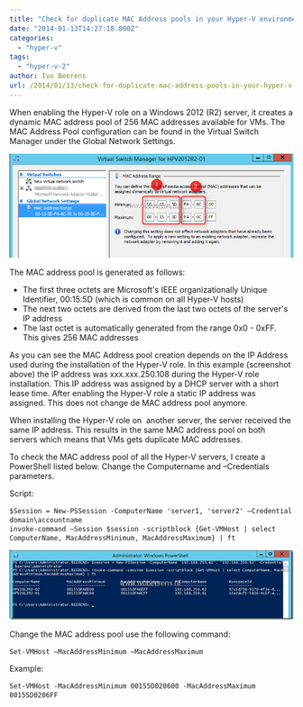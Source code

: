 ```yaml
---
title: "Check for duplicate MAC Address pools in your Hyper-V environment"
date: "2014-01-13T14:27:18.000Z"
categories: 
  - "hyper-v"
tags: 
  - "hyper-v-2"
author: Ivo Beerens
url: /2014/01/13/check-for-duplicate-mac-address-pools-in-your-hyper-v-environment/
---
```


When enabling the Hyper-V role on a Windows 2012 (R2) server, it creates a dynamic MAC address pool of 256 MAC addresses available for VMs. The MAC Address Pool configuration can be found in the Virtual Switch Manager under the Global Network Settings.

[![image[16]](images/image16_thumb.png "image[16]")](images/image16.png)

The MAC address pool is generated as follows:

- The first three octets are Microsoft's IEEE organizationally Unique Identifier, 00:15:5D (which is common on all Hyper-V hosts)
- The next two octets are derived from the last two octets of the server's IP address
- The last octet is automatically generated from the range 0x0 - 0xFF. This gives 256 MAC addresses

As you can see the MAC Address pool creation depends on the IP Address used during the installation of the Hyper-V role. In this example (screenshot above) the IP address was xxx.xxx.250.108 during the Hyper-V role installation. This IP address was assigned by a DHCP server with a short lease time. After enabling the Hyper-V role a static IP address was assigned. This does not change de MAC address pool anymore.

When installing the Hyper-V role on  another server, the server received the same IP address. This results in the same MAC address pool on both servers which means that VMs gets duplicate MAC addresses.

To check the MAC address pool of all the Hyper-V servers, I create a PowerShell listed below. Change the Computername and –Credentials parameters.

Script:

```
$Session = New-PSSession -ComputerName 'server1, 'server2' –Credential domain\accountname 
invoke-command –Session $session -scriptblock {Get-VMHost | select ComputerName, MacAddressMinimum, MacAddressMaximum} | ft
```

[![image](images/image_thumb.png "image")](images/image.png)

Change the MAC address pool use the following command:

```
Set-VMHost –MacAddressMinimum –MacAddressMaximum
```

Example:

``` 
Set-VMHost -MacAddressMinimum 00155D020600 -MacAddressMaximum 00155D0206FF
```